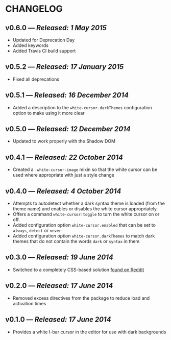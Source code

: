 # CHANGELOG

## **v0.6.0** &mdash; *Released: 1 May 2015*

* Updated for Deprecation Day
* Added keywords
* Added Travis CI build support

## **v0.5.2** &mdash; *Released: 17 January 2015*

* Fixed all deprecations

## **v0.5.1** &mdash; *Released: 16 December 2014*

* Added a description to the `white-cursor.darkThemes` configuration option to make using it more clear

## **v0.5.0** &mdash; *Released: 12 December 2014*

* Updated to work properly with the Shadow DOM

## **v0.4.1** &mdash; *Released: 22 October 2014*

* Created a `.white-cursor-image` mixin so that the white cursor can be used where appropriate with just a style change

## **v0.4.0** &mdash; *Released: 4 October 2014*

* Attempts to autodetect whether a dark syntax theme is loaded (from the theme name) and enables or disables the white cursor appropriately.
* Offers a command `white-cursor:toggle` to turn the white cursor on or off.
* Added configuration option `white-cursor.enabled` that can be set to `always`, `detect` or `never`
* Added configuration option `white-cursor.darkThemes` to match dark themes that do not contain the words `dark` or `syntax` in them

## **v0.3.0** &mdash; *Released: 19 June 2014*

* Switched to a completely CSS-based solution [found on Reddit](http://www.reddit.com/r/Atom/comments/28m5nu/change_your_text_cursor_to_white/)

## **v0.2.0** &mdash; *Released: 17 June 2014*

* Removed excess directives from the package to reduce load and activation times

## **v0.1.0** &mdash; *Released: 17 June 2014*

* Provides a white I-bar cursor in the editor for use with dark backgrounds
